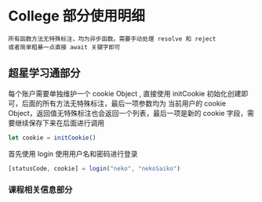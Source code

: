 # College 部分使用明细

```text
所有函数方法无特殊标注，均为异步函数。需要手动处理 resolve 和 reject
或者简单粗暴一点直接 await 关键字即可
```

## 超星学习通部分

每个账户需要单独维护一个 cookie Object , 直接使用 initCookie 初始化创建即可，后面的所有方法无特殊标注，最后一项参数均为 当前用户的 cookie Object，返回值无特殊标注也会返回一个列表，最后一项是新的 cookie 字段，需要继续保存下来在后面进行调用

```ts
let cookie = initCookie()
```

首先使用 login 使用用户名和密码进行登录

```ts
[statusCode, cookie] = login("neko", "nekoSaiko")
```

### 课程相关信息部分

